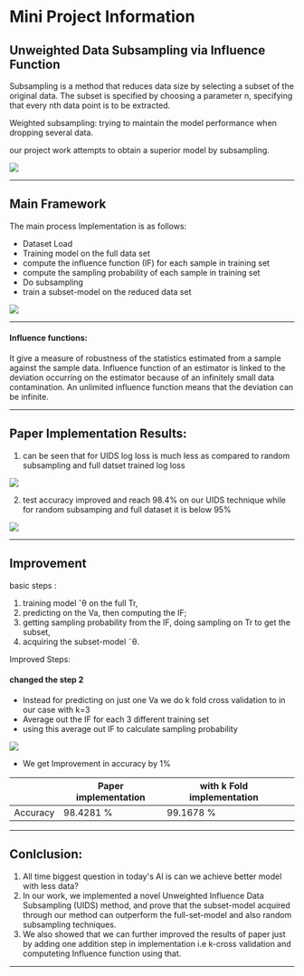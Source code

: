 
# Mini Project Information
## Unweighted Data Subsampling via Influence Function

<!-- Put the link to this slide here so people can follow -->


Subsampling is a method that reduces data size by selecting a subset of the original data. The subset is specified by choosing a parameter n, specifying that every nth data point is to be extracted.


Weighted subsampling: trying to maintain the model performance when dropping several data.
 
our project work attempts to obtain a superior model by subsampling.

![](https://i.imgur.com/piLnPdb.png)

---

## Main Framework

The main process Implementation is as follows:

* Dataset Load 
* Training model on the full data set 
* compute the influence function (IF) for each sample in training set
* compute the sampling probability of each sample in training set
* Do subsampling
* train a subset-model on the reduced data set


![](https://i.imgur.com/8rbxsWf.png)

---
#### **Influence functions:** 
It give a measure of robustness of the statistics estimated from a sample against the sample data.
Influence function of an estimator is linked to the deviation occurring on the estimator because of an infinitely small data contamination. An unlimited influence function means that the deviation can be
infinite.

---

## Paper Implementation Results:

1. can be seen that for UIDS log loss is much less as compared to random subsampling and full datset trained log loss


![](https://i.imgur.com/5lhDF2m.png)

2. test accuracy improved and reach 98.4% on our UIDS technique while for random subsamping and full dataset it is below 95%
 
![](https://i.imgur.com/bZnz1jh.png)


---

## Improvement

basic steps :
1) training model ˆθ on the full Tr,
2) predicting on the Va, then computing the IF; 
3) getting sampling probability from the IF, doing sampling on Tr to get the subset, 
4) acquiring the subset-model ˜θ.

Improved Steps:
#### changed the step 2

* Instead for predicting on just one Va we do k fold cross validation to in our case with k=3
* Average out the IF for each 3 different training set 
* using this average out IF to calculate sampling probability


![](https://i.imgur.com/b6SkBJ0.png)



* We get Improvement in accuracy by 1% 



|          | Paper implementation | with k Fold implementation |     |
| -------- | -------------------- | -------------------------- | --- |
| Accuracy | 98.4281 %            | 99.1678 %    |

---

## Conlclusion:
1. All time biggest question in today's AI is can we achieve better model with less data? 
2. In our work, we implemented a novel Unweighted Influence Data Subsampling (UIDS) method, and prove that the subset-model acquired through our method can outperform the full-set-model and also random subsampling techniques.
3. We also showed that we can further improved the results of paper just by adding one addition step in implementation i.e k-cross validation and computeting Influence function using that.

---


